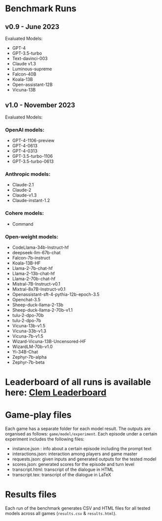 # Benchmark Runs

## **v0.9** - June 2023

Evaluated Models:
- GPT-4  
- GPT-3.5-turbo
- Text-davinci-003
- Claude v1.3
- Luminous-supreme
- Falcon-40B
- Koala-13B
- Open-assistant-12B
- Vicuna-13B

## **v1.0** - November 2023

Evaluated Models:
### OpenAI models:
- GPT-4-1106-preview
- GPT-4-0613
- GPT-4-0313  
- GPT-3.5-turbo-1106
- GPT-3.5-turbo-0613

### Anthropic models:
- Claude-2.1
- Claude-2
- Claude-v1.3
- Claude-instant-1.2

### Cohere models:
- Command

### Open-weight models:
- CodeLlama-34b-Instruct-hf
- deepseek-llm-67b-chat
- Falcon-7b-instruct
- Koala-13B-HF
- Llama-2-7b-chat-hf
- Llama-2-13b-chat-hf
- Llama-2-70b-chat-hf
- Mistral-7B-Instruct-v0.1
- Mixtral-8x7B-Instruct-v0.1
- Openassistant-sft-4-pythia-12b-epoch-3.5
- Openchat-3.5
- Sheep-duck-llama-2-13b
- Sheep-duck-llama-2-70b-v1.1
- tulu-2-dpo-70b
- tulu-2-dpo-7b
- Vicuna-13b-v1.5
- Vicuna-33b-v1.3
- Vicuna-7b-v1.5
- Wizard-Vicuna-13B-Uncensored-HF
- WizardLM-70b-v1.0
- Yi-34B-Chat
- Zephyr-7b-alpha
- Zephyr-7b-beta


# Leaderboard of all runs is available here: [Clem Leaderboard](https://huggingface.co/spaces/colab-potsdam/clem-leaderboard)

# Game-play files

Each game has a separate folder for each model result. The outputs are organised as follows: `game/model/experiment`. Each episode under a certain experiment includes the following files:


- instance.json : info about a certain episode including the prompt text
- interactions.json: interaction among players and game master
- requests.json: given inputs and generated outputs for the tested model 
- scores.json: generated scores for the episode and turn level
- transcript.html: transcript of the dialogue in HTML
- transcript.tex: transcript of the dialogue in LaTeX

# Results files

Each run of the benchmark generates CSV and HTML files for all tested models across all games (`results.csv` & `results.html`).
